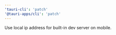 ```yaml
---
'tauri-cli': 'patch'
'@tauri-apps/cli': 'patch'
---
```


Use local ip address for built-in dev server on mobile.
